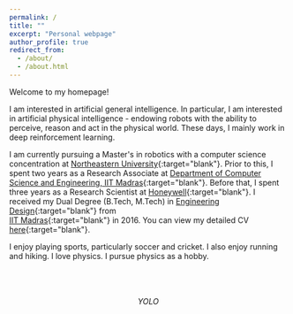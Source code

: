 ```yaml
---
permalink: /
title: ""
excerpt: "Personal webpage"
author_profile: true
redirect_from: 
  - /about/
  - /about.html
---
```

Welcome to my homepage!

I am interested in artificial general intelligence. In particular, I am interested in artificial physical intelligence - endowing robots with the ability to perceive, reason and act in the physical world. These days, I mainly work in deep reinforcement learning.

I am currently pursuing a Master's in robotics with a computer science concentration at [Northeastern University](https://www.northeastern.edu/){:target="blank"}. Prior to this, I spent two years as a Research Associate at [Department of Computer Science and Engineering, IIT Madras](https://rbcdsai.iitm.ac.in/){:target="blank"}. Before that, I spent three years as a Research Scientist at [Honeywell](https://www.honeywell.com){:target="blank"}. I received my Dual Degree (B.Tech, M.Tech) in [Engineering Design](https://ed.iitm.ac.in){:target="blank"} from <br> [IIT Madras](https://www.iitm.ac.in/){:target="blank"} in 2016. You can view my detailed CV [here](https://adi3e08.github.io/files/CV_Adithya_Ramesh.pdf){:target="blank"}.

I enjoy playing sports, particularly soccer and cricket. I also enjoy running and hiking. I love physics. I pursue physics as a hobby.

<p align="center">
<br>
<br>
<br>
<em>YOLO</em>
<br>
</p>
